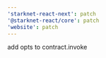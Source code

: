 ```yaml
---
'starknet-react-next': patch
'@starknet-react/core': patch
'website': patch
---
```


add opts to contract.invoke
